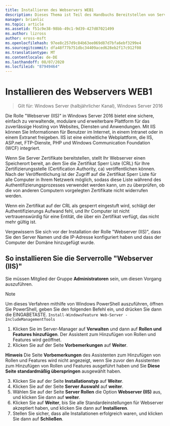 ```yaml
---
title: Installieren des Webservers WEB1
description: Dieses Thema ist Teil des Handbuchs Bereitstellen von Server Zertifikaten für drahtlose und drahtlose 802.1 x-bereit Stellungen.
manager: brianlic
ms.topic: article
ms.assetid: f51c9e38-98bb-49c1-9d39-427d07021499
ms.author: lizross
author: eross-msft
ms.openlocfilehash: 97ee8c257d9c84b63ee069d87d7bfa6ebf3299e4
ms.sourcegitcommit: dfa48f77b751dbc34409aced628eb2f17c912f08
ms.translationtype: MT
ms.contentlocale: de-DE
ms.lasthandoff: 08/07/2020
ms.locfileid: "87949464"
---
```

# <a name="install-the-web-server-web1"></a>Installieren des Webservers WEB1

>Gilt für: Windows Server (halbjährlicher Kanal), Windows Server 2016

Die Rolle "Webserver (IIS)" in Windows Server 2016 bietet eine sichere, einfach zu verwaltende, modulare und erweiterbare Plattform für das zuverlässige Hosting von Websites, Diensten und Anwendungen. Mit IIS können Sie Informationen für Benutzer im Internet, in einem Intranet oder in einem Extranet freigeben. IIS ist eine einheitliche Webplattform, die IIS, ASP.net, FTP-Dienste, PHP und Windows Communication Foundation (WCF) integriert.

Wenn Sie Server Zertifikate bereitstellen, stellt Ihr Webserver einen Speicherort bereit, an dem Sie die Zertifikat Sperr Liste (CRL) für Ihre Zertifizierungsstelle (Certification Authority, ca) veröffentlichen können. Nach der Veröffentlichung ist der Zugriff auf die Zertifikat Sperr Liste für alle Computer in Ihrem Netzwerk möglich, sodass diese Liste während des Authentifizierungsprozesses verwendet werden kann, um zu überprüfen, ob die von anderen Computern vorgelegten Zertifikate nicht widerrufen werden.

Wenn ein Zertifikat auf der CRL als gesperrt eingestuft wird, schlägt der Authentifizierungs Aufwand fehl, und Ihr Computer ist nicht vertrauenswürdig für eine Entität, die über ein Zertifikat verfügt, das nicht mehr gültig ist.

Vergewissern Sie sich vor der Installation der Rolle "Webserver (IIS)", dass Sie den Server Namen und die IP-Adresse konfiguriert haben und dass der Computer der Domäne hinzugefügt wurde.

## <a name="to-install-the-web-server-iis-server-role"></a>So installieren Sie die Serverrolle "Webserver (IIS)"
Sie müssen Mitglied der Gruppe **Administratoren** sein, um diesen Vorgang auszuführen.

>[!NOTE]
>Um dieses Verfahren mithilfe von Windows PowerShell auszuführen, öffnen Sie PowerShell, geben Sie den folgenden Befehl ein, und drücken Sie dann die EINGABETASTE.
`Install-WindowsFeature Web-Server -IncludeManagementTools`

1.  Klicken Sie im Server-Manager auf **Verwalten** und dann auf **Rollen und Features hinzufügen**. Der Assistent zum Hinzufügen von Rollen und Features wird geöffnet.
2.  Klicken Sie auf der Seite **Vorbemerkungen** auf **Weiter**.

**Hinweis** Die Seite **Vorbemerkungen** des Assistenten zum Hinzufügen von Rollen und Features wird nicht angezeigt, wenn Sie zuvor den Assistenten zum Hinzufügen von Rollen und Features ausgeführt haben und Sie **Diese Seite standardmäßig überspringen** ausgewählt haben.

3. Klicken Sie auf der Seite **Installationstyp** auf **Weiter**.
4. Klicken Sie auf der Seite **Server Auswahl** auf **weiter**.
5. Wählen Sie auf der Seite **Server Rollen** die Option **Webserver (IIS)** aus, und klicken Sie dann auf **weiter**.
6. Klicken Sie auf **Weiter**, bis Sie alle Standardeinstellungen für Webserver akzeptiert haben, und klicken Sie dann auf **Installieren**.
7. Stellen Sie sicher, dass alle Installationen erfolgreich waren, und klicken Sie dann auf **Schließen**.
